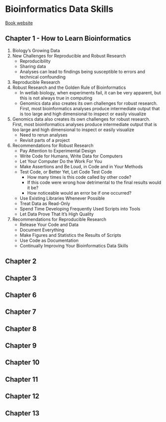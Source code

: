 # Bioinformatics Data Skills

[Book website](http://vincebuffalo.org/book/)

## Chapter 1 -  How to Learn Bioinformatics

1. Biology’s Growing Data
2. New Challenges for Reproducible and Robust Research
    - Reproducibility
    - Sharing data
    - Analyses can lead to findings being susceptible to errors and technical confounding
3. Reproducible Research
4. Robust Research and the Golden Rule of Bioinformatics
    - In wetlab biology, when experiments fail, it can be very apparent, but this is not always true in computing
    - Genomics data also creates its own challenges for robust research. First, most bioinformatics analyses produce intermediate output that is too large and high dimensional to inspect or easily visualize
5. Genomics data also creates its own challenges for robust research. First, most bioinformatics analyses produce intermediate output that is too large and high dimensional to inspect or easily visualize
    - Need to rerun analyses
    - Revisit parts of a project
6. Recommendations for Robust Research
    - Pay Attention to Experimental Design
    - Write Code for Humans, Write Data for Computers
    - Let Your Computer Do the Work For You
    - Make Assertions and Be Loud, in Code and in Your Methods
    - Test Code, or Better Yet, Let Code Test Code
        - How many times is this code called by other code?
        - If this code were wrong how detrimental to the final results would it be?
        - How noticeable would an error be if one occurred?
    - Use Existing Libraries Whenever Possible
    - Treat Data as Read-Only
    - Spend Time Developing Frequently Used Scripts into Tools
    - Let Data Prove That It’s High Quality
7. Recommendations for Reproducible Research
    - Release Your Code and Data
    - Document Everything
    - Make Figures and Statistics the Results of Scripts
    - Use Code as Documentation
    - Continually Improving Your Bioinformatics Data Skills

## Chapter 2
## Chapter 3
## Chapter 6
## Chapter 7
## Chapter 8
## Chapter 9
## Chapter 10
## Chapter 11
## Chapter 12
## Chapter 13